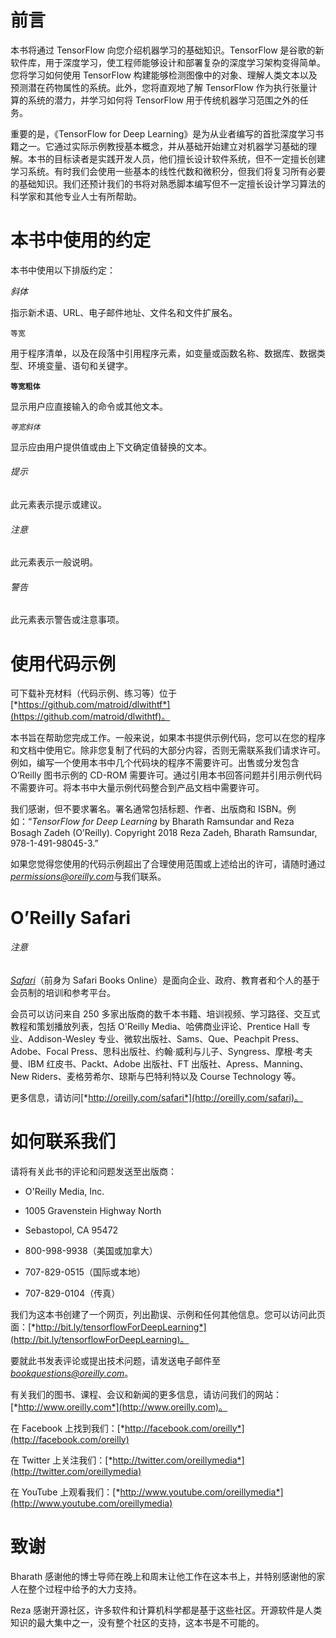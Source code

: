 # 前言

本书将通过 TensorFlow 向您介绍机器学习的基础知识。TensorFlow 是谷歌的新软件库，用于深度学习，使工程师能够设计和部署复杂的深度学习架构变得简单。您将学习如何使用 TensorFlow 构建能够检测图像中的对象、理解人类文本以及预测潜在药物属性的系统。此外，您将直观地了解 TensorFlow 作为执行张量计算的系统的潜力，并学习如何将 TensorFlow 用于传统机器学习范围之外的任务。

重要的是，《TensorFlow for Deep Learning》是为从业者编写的首批深度学习书籍之一。它通过实际示例教授基本概念，并从基础开始建立对机器学习基础的理解。本书的目标读者是实践开发人员，他们擅长设计软件系统，但不一定擅长创建学习系统。有时我们会使用一些基本的线性代数和微积分，但我们将复习所有必要的基础知识。我们还预计我们的书将对熟悉脚本编写但不一定擅长设计学习算法的科学家和其他专业人士有所帮助。

# 本书中使用的约定

本书中使用以下排版约定：

*斜体*

指示新术语、URL、电子邮件地址、文件名和文件扩展名。

`等宽`

用于程序清单，以及在段落中引用程序元素，如变量或函数名称、数据库、数据类型、环境变量、语句和关键字。

**`等宽粗体`**

显示用户应直接输入的命令或其他文本。

*`等宽斜体`*

显示应由用户提供值或由上下文确定值替换的文本。

###### 提示

此元素表示提示或建议。

###### 注意

此元素表示一般说明。

###### 警告

此元素表示警告或注意事项。

# 使用代码示例

可下载补充材料（代码示例、练习等）位于[*https://github.com/matroid/dlwithtf*](https://github.com/matroid/dlwithtf)。

本书旨在帮助您完成工作。一般来说，如果本书提供示例代码，您可以在您的程序和文档中使用它。除非您复制了代码的大部分内容，否则无需联系我们请求许可。例如，编写一个使用本书中几个代码块的程序不需要许可。出售或分发包含 O’Reilly 图书示例的 CD-ROM 需要许可。通过引用本书回答问题并引用示例代码不需要许可。将本书中大量示例代码整合到产品文档中需要许可。

我们感谢，但不要求署名。署名通常包括标题、作者、出版商和 ISBN。例如：“*TensorFlow for Deep Learning* by Bharath Ramsundar and Reza Bosagh Zadeh (O’Reilly). Copyright 2018 Reza Zadeh, Bharath Ramsundar, 978-1-491-98045-3.”

如果您觉得您使用的代码示例超出了合理使用范围或上述给出的许可，请随时通过*permissions@oreilly.com*与我们联系。

# O’Reilly Safari

###### 注意

[*Safari*](http://oreilly.com/safari)（前身为 Safari Books Online）是面向企业、政府、教育者和个人的基于会员制的培训和参考平台。

会员可以访问来自 250 多家出版商的数千本书籍、培训视频、学习路径、交互式教程和策划播放列表，包括 O'Reilly Media、哈佛商业评论、Prentice Hall 专业、Addison-Wesley 专业、微软出版社、Sams、Que、Peachpit Press、Adobe、Focal Press、思科出版社、约翰·威利与儿子、Syngress、摩根·考夫曼、IBM 红皮书、Packt、Adobe 出版社、FT 出版社、Apress、Manning、New Riders、麦格劳希尔、琼斯与巴特利特以及 Course Technology 等。

更多信息，请访问[*http://oreilly.com/safari*](http://oreilly.com/safari)。

# 如何联系我们

请将有关此书的评论和问题发送至出版商：

+   O'Reilly Media, Inc.

+   1005 Gravenstein Highway North

+   Sebastopol, CA 95472

+   800-998-9938（美国或加拿大）

+   707-829-0515（国际或本地）

+   707-829-0104（传真）

我们为这本书创建了一个网页，列出勘误、示例和任何其他信息。您可以访问此页面：[*http://bit.ly/tensorflowForDeepLearning*](http://bit.ly/tensorflowForDeepLearning)。

要就此书发表评论或提出技术问题，请发送电子邮件至*bookquestions@oreilly.com*。

有关我们的图书、课程、会议和新闻的更多信息，请访问我们的网站：[*http://www.oreilly.com*](http://www.oreilly.com)。

在 Facebook 上找到我们：[*http://facebook.com/oreilly*](http://facebook.com/oreilly)

在 Twitter 上关注我们：[*http://twitter.com/oreillymedia*](http://twitter.com/oreillymedia)

在 YouTube 上观看我们：[*http://www.youtube.com/oreillymedia*](http://www.youtube.com/oreillymedia)

# 致谢

Bharath 感谢他的博士导师在晚上和周末让他工作在这本书上，并特别感谢他的家人在整个过程中给予的大力支持。

Reza 感谢开源社区，许多软件和计算机科学都是基于这些社区。开源软件是人类知识的最大集中之一，没有整个社区的支持，这本书是不可能的。

